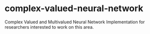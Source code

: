 # complex-valued-neural-network
Complex Valued and Multivalued Neural Network Implementation for researchers interested to work on this area. 
